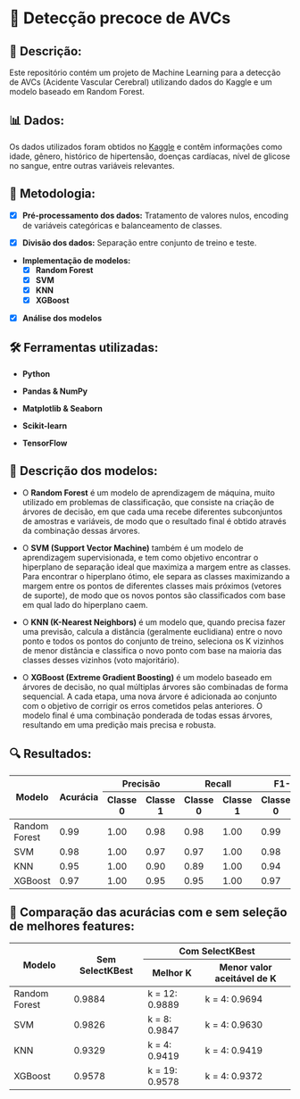# 🧠 Detecção precoce de AVCs 

## 📌 Descrição:

Este repositório contém um projeto de Machine Learning para a detecção de AVCs (Acidente Vascular Cerebral) utilizando dados do Kaggle e um modelo baseado em Random Forest.

## 📊 Dados:

Os dados utilizados foram obtidos no [Kaggle](https://www.kaggle.com/datasets/fedesoriano/stroke-prediction-dataset) e contêm informações como idade, gênero, histórico de hipertensão, doenças cardíacas, nível de glicose no sangue, entre outras variáveis relevantes.

## 📝 Metodologia:

- [x] **Pré-processamento dos dados:** Tratamento de valores nulos, encoding de variáveis categóricas e balanceamento de classes.

- [x] **Divisão dos dados:** Separação entre conjunto de treino e teste.

- **Implementação de modelos:**
  - [x] **Random Forest**
  - [x] **SVM**
  - [x] **KNN**
  - [x] **XGBoost**

- [x] **Análise dos modelos**

## 🛠️ Ferramentas utilizadas:

- **Python** 

- **Pandas & NumPy**

- **Matplotlib & Seaborn**

- **Scikit-learn**

- **TensorFlow**


## 🤖 Descrição dos modelos: 

- O **Random Forest** é um modelo de aprendizagem de máquina, muito utilizado em problemas de classificação, que consiste na criação de árvores de decisão, em que cada uma recebe diferentes subconjuntos de amostras e variáveis, de modo que o resultado final é obtido através da combinação dessas árvores.

- O **SVM (Support Vector Machine)** também é um modelo de aprendizagem supervisionada, e tem como objetivo encontrar o hiperplano de separação ideal que maximiza a margem entre as classes. Para encontrar o hiperplano ótimo, ele separa as classes maximizando a margem entre os pontos de diferentes classes mais próximos (vetores de suporte), de modo que os novos pontos são classificados com base em qual lado do hiperplano caem.

- O **KNN (K-Nearest Neighbors)** é um modelo que, quando precisa fazer uma previsão, calcula a distância (geralmente euclidiana) entre o novo ponto e todos os pontos do conjunto de treino, seleciona os K vizinhos de menor distância e classifica o novo ponto com base na maioria das classes desses vizinhos (voto majoritário).

- O **XGBoost (Extreme Gradient Boosting)** é um modelo baseado em árvores de decisão, no qual múltiplas árvores são combinadas de forma sequencial. A cada etapa, uma nova árvore é adicionada ao conjunto com o objetivo de corrigir os erros cometidos pelas anteriores. O modelo final é uma combinação ponderada de todas essas árvores, resultando em uma predição mais precisa e robusta.

## 🔍 Resultados:

<table>
  <thead>
    <tr>
      <th rowspan="2">Modelo</th>
      <th rowspan="2">Acurácia</th>
      <th colspan="2">Precisão</th>
      <th colspan="2">Recall</th>
      <th colspan="2">F1-Score</th>
    </tr>
    <tr>
      <th>Classe 0</th>
      <th>Classe 1</th>
      <th>Classe 0</th>
      <th>Classe 1</th>
      <th>Classe 0</th>
      <th>Classe 1</th>
    </tr>
  </thead>
  <tbody>
    <tr>
      <td>Random Forest</td>
      <td>0.99</td>
      <td>1.00</td>
      <td>0.98</td>
      <td>0.98</td>
      <td>1.00</td>
      <td>0.99</td>
      <td>0.99</td>
    </tr>
    <tr>
      <td>SVM</td>
      <td>0.98</td>
      <td>1.00</td>
      <td>0.97</td>
      <td>0.97</td>
      <td>1.00</td>
      <td>0.98</td>
      <td>0.98</td>
    </tr>
    <tr>
      <td>KNN</td>
      <td>0.95</td>
      <td>1.00</td>
      <td>0.90</td>
      <td>0.89</td>
      <td>1.00</td>
      <td>0.94</td>
      <td>0.95</td>
    </tr>
    <tr>
      <td>XGBoost</td>
      <td>0.97</td>
      <td>1.00</td>
      <td>0.95</td>
      <td>0.95</td>
      <td>1.00</td>
      <td>0.97</td>
      <td>0.98</td>
    </tr>
  </tbody>
</table>

## 🎯 Comparação das acurácias com e sem seleção de melhores features: 

<table>
  <thead>
    <tr>
      <th rowspan="2">Modelo</th>
      <th rowspan="2">Sem SelectKBest</th>
      <th colspan="2">Com SelectKBest</th>
    </tr>
    <tr>
      <th>Melhor K</th>
      <th>Menor valor aceitável de K</th>
    </tr>
  </thead>
  <tbody>
    <tr>
      <td>Random Forest</td>
      <td>0.9884</td>
      <td>k = 12: 0.9889</td>
      <td>k = 4: 0.9694</td>
    </tr>
    <tr>
      <td>SVM</td>
      <td>0.9826</td>
      <td>k = 8: 0.9847</td>
      <td>k = 4: 0.9630</td>
    </tr>
    <tr>
      <td>KNN</td>
      <td>0.9329</td>
      <td>k = 4: 0.9419</td>
      <td>k = 4: 0.9419</td>
    </tr>
    <tr>
      <td>XGBoost</td>
      <td>0.9578</td>
      <td>k = 19: 0.9578</td>
      <td>k = 4: 0.9372</td>
    </tr>
  </tbody>
</table>
